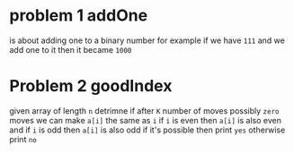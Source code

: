 # problem 1 addOne
is about adding one to a binary number 
for example if we have ```111``` and we add one to it then it became ```1000```

# Problem 2 goodIndex
given array of length ```n``` detrimne if after ```K``` number of moves possibly ```zero``` moves we can make ```a[i]``` the same as ```i``` 
if ```i``` is even then ```a[i]``` is also even and if ```i``` is odd then ```a[i]``` is also odd if it's possible then print ```yes``` otherwise print  ```no```
